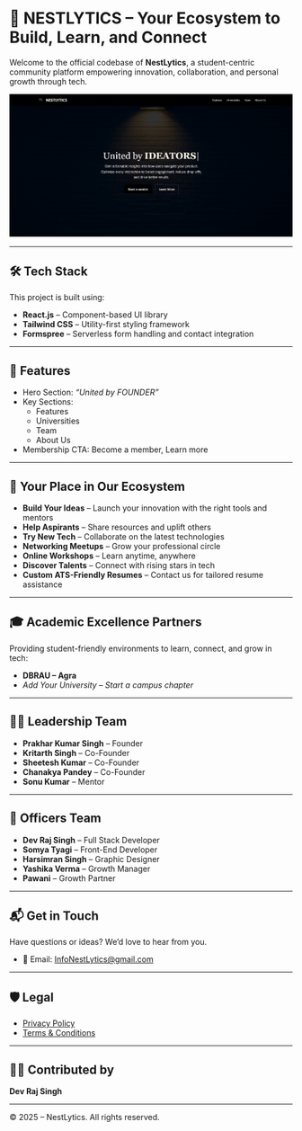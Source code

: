 # 🧠 NESTLYTICS – Your Ecosystem to Build, Learn, and Connect

Welcome to the official codebase of **NestLytics**, a student-centric community platform empowering innovation, collaboration, and personal growth through tech.

![Nestlytics](./src//assets/nestlytics.png) <!-- Replace with actual logo path if needed -->

---

## 🛠 Tech Stack

This project is built using:

- **React.js** – Component-based UI library
- **Tailwind CSS** – Utility-first styling framework
- **Formspree** – Serverless form handling and contact integration

---

## 🚀 Features

- Hero Section: _“United by FOUNDER”_
- Key Sections:
  - Features
  - Universities
  - Team
  - About Us
- Membership CTA: Become a member, Learn more

---

## 🌱 Your Place in Our Ecosystem

- **Build Your Ideas** – Launch your innovation with the right tools and mentors
- **Help Aspirants** – Share resources and uplift others
- **Try New Tech** – Collaborate on the latest technologies
- **Networking Meetups** – Grow your professional circle
- **Online Workshops** – Learn anytime, anywhere
- **Discover Talents** – Connect with rising stars in tech
- **Custom ATS-Friendly Resumes** – Contact us for tailored resume assistance

---

## 🎓 Academic Excellence Partners

Providing student-friendly environments to learn, connect, and grow in tech:

- **DBRAU – Agra**
- _Add Your University – Start a campus chapter_

---

## 🧑‍💼 Leadership Team

- **Prakhar Kumar Singh** – Founder
- **Kritarth Singh** – Co-Founder
- **Sheetesh Kumar** – Co-Founder
- **Chanakya Pandey** – Co-Founder
- **Sonu Kumar** – Mentor

---

## 👥 Officers Team

- **Dev Raj Singh** – Full Stack Developer
- **Somya Tyagi** – Front-End Developer
- **Harsimran Singh** – Graphic Designer
- **Yashika Verma** – Growth Manager
- **Pawani** – Growth Partner

---

## 📬 Get in Touch

Have questions or ideas? We’d love to hear from you.

- 📧 Email: [InfoNestLytics@gmail.com](mailto:InfoNestLytics@gmail.com)

---

## 🛡 Legal

- [Privacy Policy](#)
- [Terms & Conditions](#)

---

## 👨‍💻 Contributed by

**Dev Raj Singh**

---

© 2025 – NestLytics. All rights reserved.
